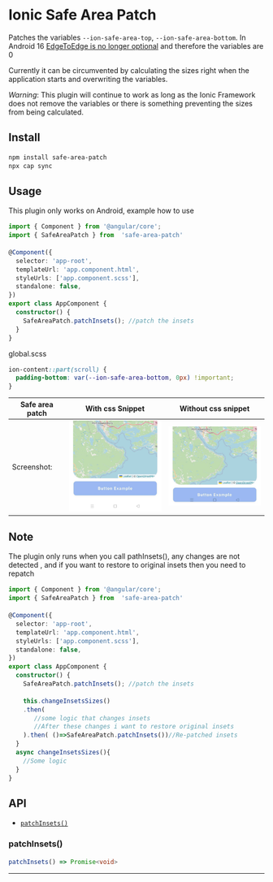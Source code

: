 # Ionic Safe Area Patch

Patches the variables `--ion-safe-area-top`, `--ion-safe-area-bottom`. In Android 16 [EdgeToEdge is no longer optional](https://medium.com/@qamar_safadi/edge-to-edge-is-no-longer-optional-android-16-migration-guide-66f82db639c0) and therefore the variables are 0


Currently it can be circumvented by calculating the sizes right when the application starts and overwriting the variables.

*Warning*: This plugin will continue to work as long as the Ionic Framework does not remove the variables or there is something preventing the sizes from being calculated.


## Install

```bash
npm install safe-area-patch
npx cap sync
```

## Usage
This plugin only works on Android, example how to use

```typescript
import { Component } from '@angular/core';
import { SafeAreaPatch } from  'safe-area-patch'

@Component({
  selector: 'app-root',
  templateUrl: 'app.component.html',
  styleUrls: ['app.component.scss'],
  standalone: false,
})
export class AppComponent {
  constructor() {
    SafeAreaPatch.patchInsets(); //patch the insets
  }
}
```
global.scss
```css
ion-content::part(scroll) {
  padding-bottom: var(--ion-safe-area-bottom, 0px) !important;
}
```
<table>
  <thead>
    <tr>
      <th>Safe area patch</th>
      <th>With css Snippet</th>
      <th>Without css snippet</th>
    </tr>
  </thead>
  <tbody>
      <tr>
          <td>
              Screenshot:   
          </td>
          <td>
              <img src="./img/safe-area-bottom.jpg" width="250" />
          </td>
          <td>
  <img src="./img/no-safe-area-bottom.jpg" width="250" />
          </td>
      </tr>
  </tbody>
</table>

## Note

The plugin only runs when you call pathInsets(), any changes are not detected , and if you want to restore to original insets then you need to repatch


```typescript
import { Component } from '@angular/core';
import { SafeAreaPatch } from  'safe-area-patch'

@Component({
  selector: 'app-root',
  templateUrl: 'app.component.html',
  styleUrls: ['app.component.scss'],
  standalone: false,
})
export class AppComponent {
  constructor() {
    SafeAreaPatch.patchInsets(); //patch the insets

    this.changeInsetsSizes() 
    .then(
       //some logic that changes insets
       //After these changes i want to restore original insets
    ).then( ()=>SafeAreaPatch.patchInsets())//Re-patched insets
  }
  async changeInsetsSizes(){
    //Some logic
  }
}

```
## API

<docgen-index>

* [`patchInsets()`](#patchinsets)

</docgen-index>

<docgen-api>
<!--Update the source file JSDoc comments and rerun docgen to update the docs below-->

### patchInsets()

```typescript
patchInsets() => Promise<void>
```

--------------------

</docgen-api>
